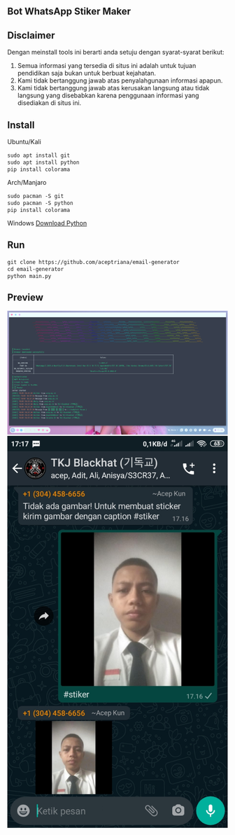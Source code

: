 ## Bot WhatsApp Stiker Maker

## Disclaimer
Dengan meinstall tools ini berarti anda setuju dengan syarat-syarat berikut:

1. Semua informasi yang tersedia di situs ini adalah untuk tujuan pendidikan saja bukan untuk berbuat kejahatan.
2. Kami tidak bertanggung jawab atas penyalahgunaan informasi apapun.
3. Kami tidak bertanggung jawab atas kerusakan langsung atau tidak langsung yang disebabkan karena penggunaan informasi yang disediakan di situs ini.

## Install

Ubuntu/Kali
```
sudo apt install git
sudo apt install python
pip install colorama
```
Arch/Manjaro
```
sudo pacman -S git
sudo pacman -S python
pip install colorama
```
Windows
[Download Python ](https://www.python.org/downloads/)

## Run
```
git clone https://github.com/aceptriana/email-generator
cd email-generator
python main.py

```
## Preview

![alt text](https://github.com/aceptriana/wa-bot-stiker/blob/master/1.png)
![alt text](https://github.com/aceptriana/wa-bot-stiker/blob/master/2.jpg)
